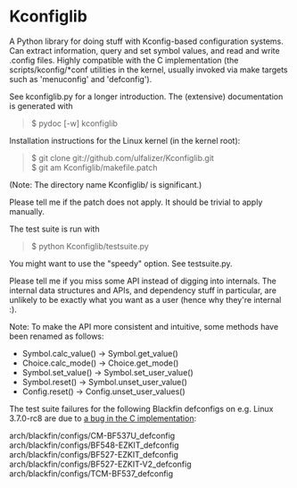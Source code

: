 Kconfiglib
==========

A Python library for doing stuff with Kconfig-based configuration systems. Can
extract information, query and set symbol values, and read and write .config
files. Highly compatible with the C implementation (the scripts/kconfig/\*conf
utilities in the kernel, usually invoked via make targets such as 'menuconfig'
and 'defconfig').

See kconfiglib.py for a longer introduction. The (extensive) documentation is
generated with

> $ pydoc [-w] kconfiglib

Installation instructions for the Linux kernel (in the kernel root):

> $ git clone git://github.com/ulfalizer/Kconfiglib.git  
> $ git am Kconfiglib/makefile.patch

(Note: The directory name Kconfiglib/ is significant.)

Please tell me if the patch does not apply. It should be trivial to apply
manually.

The test suite is run with

> $ python Kconfiglib/testsuite.py

You might want to use the "speedy" option. See testsuite.py.

Please tell me if you miss some API instead of digging into internals. The
internal data structures and APIs, and dependency stuff in particular, are
unlikely to be exactly what you want as a user (hence why they're internal :).

Note: To make the API more consistent and intuitive, some methods have been
renamed as follows:
 * Symbol.calc\_value() -> Symbol.get\_value()
 * Choice.calc\_mode() -> Choice.get\_mode()
 * Symbol.set\_value() -> Symbol.set\_user\_value()
 * Symbol.reset() -> Symbol.unset\_user\_value()
 * Config.reset() -> Config.unset\_user\_values()


The test suite failures for the following Blackfin defconfigs on e.g.
Linux 3.7.0-rc8 are due to
[a bug in the C implementation](https://lkml.org/lkml/2012/12/5/458):

arch/blackfin/configs/CM-BF537U\_defconfig  
arch/blackfin/configs/BF548-EZKIT\_defconfig  
arch/blackfin/configs/BF527-EZKIT\_defconfig  
arch/blackfin/configs/BF527-EZKIT-V2\_defconfig  
arch/blackfin/configs/TCM-BF537\_defconfig
